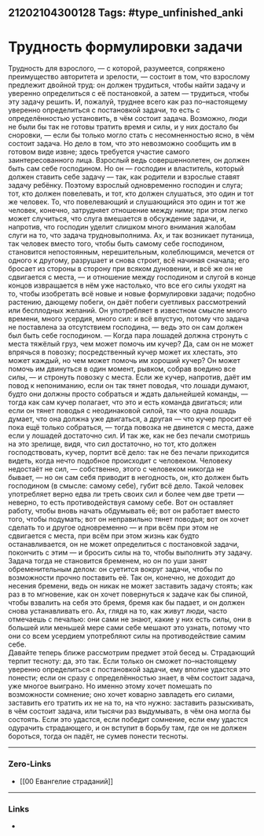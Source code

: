 21202104300128
Tags: #type_unfinished_anki 
---
# Трудность формулировки задачи

Трудность для взрослого, — с которой, разумеется, сопряжено преимущество авторитета и зрелости, — состоит в том, что взрослому предлежит двойной труд: он должен трудиться, чтобы найти задачу и уверенно определиться с её постановкой, а затем — трудиться, чтобы эту задачу решить. И, пожалуй, труднее всего как раз по–настоящему уверенно определиться с постановкой задачи, то есть с определённостью установить, в чём состоит задача. Возможно, люди не были бы так не готовы тратить время и силы, и у них достало бы сноровки, — если бы только могло стать с несомненностью ясно, в чём состоит задача. Но дело в том, что это невозможно сообщить им в готовом виде извне; здесь требуется участие самого заинтересованного лица. Взрослый ведь совершеннолетен, он должен быть сам себе господином. Но он — господин и властитель, который должен ставить себе задачу — так, как родители и взрослые ставят задачу ребёнку. Поэтому взрослый одновременно господин и слуга; тот, кто должен повелевать, и тот, кто должен слушаться, это один и тот же человек. То, что повелевающий и слушающийся это один и тот же человек, конечно, затрудняет отношение между ними; при этом легко может случиться, что слуга вмешается в обсуждение задачи, и, напротив, что господин уделит слишком много внимания жалобам слуги на то, что задача трудновыполнима. Ах, и так возникает путаница, так человек вместо того, чтобы быть самому себе господином, становится непостоянным, нерешительным, колеблющимся, мечется от одного к другому, разрушает и снова строит, всё начиная сначала; его бросает из стороны в сторону при всяком дуновении, и всё же он не сдвигается с места, — и отношение между господином и слугой в конце концов извращается в нём уже настолько, что все его силы уходят на то, чтобы изобретать всё новые и новые формулировки задачи; подобно растению, дающему побеги, он даёт побеги суетливых рассмотрений или бесплодных желаний. Он употребляет в известном смысле много времени, много усердия, много сил: и всё впустую, потому что задача не поставлена за отсутствием господина, — ведь это он сам должен был быть себе господином. — Когда пара лошадей должна стронуть с места тяжёлый груз, чем может помочь им кучер? Да, сам он не может впрячься в повозку; посредственный кучер может их хлестать, это может каждый, но чем может помочь им хороший кучер? Он может помочь им двинуться в один момент, рывком, собрав воедино все силы, — и стронуть повозку с места. Если же кучер, напротив, даёт им повод к непониманию, если он так тянет поводья, что лошади думают, будто они должны просто собраться и ждать дальнейшей команды, —тогда как сам кучер полагает, что это и есть команда двигаться; или если он тянет поводья с неодинаковой силой, так что одна лошадь думает, что она должна уже двигаться, а другая — что кучер просит её пока ещё только собраться, — тогда повозка не двинется с места, даже если у лошадей достаточно сил. И так же, как не без печали смотришь на это зрелище, видя, что сил достаточно, но тот, кто должен господствовать, кучер, портит всё дело: так не без печали приходится видеть, когда нечто подобное происходит с человеком. Человеку недостаёт не сил, — собственно, этого с человеком никогда не бывает, — но он сам себя приводит в негодность, он, кто должен быть господином (в смысле: самому себе), губит всё дело. Такой человек употребляет верно едва ли треть своих сил и более чем две трети — неверно, то есть противодействуя самому себе. Вот он оставляет работу, чтобы вновь начать обдумывать её; вот он работает вместо того, чтобы подумать; вот он неправильно тянет поводья; вот он хочет сделать то и другое одновременно — и при всём при этом не сдвигается с места, при всём при этом жизнь как будто останавливается, он не может определиться с постановкой задачи, покончить с этим — и бросить силы на то, чтобы выполнить эту задачу. Задача тогда не становится бременем, но он по уши занят обременительным делом: он суетится вокруг задачи, чтобы по возможности прочно поставить её. Так он, конечно, не доходит до несения бремени, ведь он никак не может заставить задачу стоять; как раз в то мгновение, как он хочет повернуться к задаче как бы спиной, чтобы взвалить на себя это бремя, бремя как бы падает, и он должен снова устанавливать его. Ах, глядя на то, как живут люди, часто отмечаешь с печалью: они сами не знают, какие у них есть силы, они в большей или меньшей мере сами себе мешают это узнать, потому что они со всем усердием употребляют силы на противодействие самим себе.<br>Давайте теперь ближе рассмотрим предмет этой бесед ы. Страдающий терпит тесноту: да, это так. Если только он сможет по–настоящему уверенно определиться с постановкой задачи, ему вполне удастся это понести; если он сразу с определённостью знает, в чём состоит задача, уже многое выиграно. Но именно этому хочет помешать по возможности сомнение; оно хочет коварно завладеть его силами, заставить его тратить их не на то, на что нужно: заставить разыскивать, в чём состоит задача, или тысячи раз выдумывать, в чём она могла бы состоять. Если это удастся, если победит сомнение, если ему удастся одурачить страдающего, и он вступит в борьбу там, где он не должен бороться, тогда он падёт, не сумев понести тесноты.

---
### Zero-Links
- [[00 Евангелие страданий]]
---
### Links
-